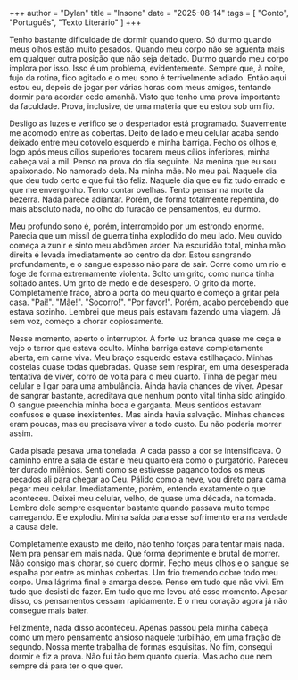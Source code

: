 +++
author = "Dylan"
title = "Insone"
date = "2025-08-14"
tags = [
    "Conto", "Português", "Texto Literário"
]
+++


Tenho bastante dificuldade de dormir quando quero. Só durmo quando meus olhos estão muito pesados. Quando meu corpo não se aguenta mais em qualquer outra posição que não seja deitado. Durmo quando meu corpo implora por isso. Isso é um problema, evidentemente. Sempre que, à noite, fujo da rotina,  fico agitado e o meu sono é terrivelmente adiado. Então aqui estou eu, depois de jogar por várias horas com meus amigos, tentando dormir para acordar cedo amanhã. Visto que tenho uma prova importante da faculdade. Prova, inclusive, de uma matéria que eu estou sob um fio.

Desligo as luzes e verifico se o despertador está programado. Suavemente me acomodo entre as cobertas. Deito de lado e meu celular acaba sendo deixado entre meu cotovelo esquerdo e minha barriga.  Fecho os olhos e, logo após meus cílios superiores tocarem meus cílios inferiores, minha cabeça vai a mil. Penso na prova do dia seguinte. Na menina que eu sou apaixonado. No namorado dela. Na minha mãe. No meu pai. Naquele dia que deu tudo certo e que fui tão feliz.  Naquele dia que eu fiz tudo errado e que me envergonho. Tento contar ovelhas. Tento pensar na morte da bezerra. Nada parece adiantar. Porém, de forma totalmente repentina, do mais absoluto nada, no olho do furacão de pensamentos, eu durmo.

Meu profundo sono é, porém, interrompido por um estrondo enorme. Parecia que um missíl de guerra tinha explodido do meu lado. Meu ouvido começa a zunir e sinto meu abdômen arder. Na escuridão total, minha mão direita é levada imediatamente ao centro da dor. Estou sangrando profundamente, e o sangue espesso não para de sair. Corre como um rio e foge de forma extremamente violenta. Solto um grito, como nunca tinha soltado antes. Um grito de medo e de desespero. O grito da morte. Completamente fraco, abro a porta do meu quarto e começo a gritar pela casa. "Pai!". "Mãe!". "Socorro!". "Por favor!".  Porém, acabo percebendo que estava sozinho. Lembrei que meus pais estavam fazendo uma viagem. Já sem voz, começo a chorar copiosamente.

Nesse momento, aperto o interruptor. A forte luz branca quase me cega e vejo o terror que estava oculto. Minha barriga estava completamente aberta, em carne viva. Meu braço esquerdo estava estilhaçado. Minhas costelas quase todas quebradas.  Quase sem respirar, em uma desesperada tentativa de viver, corro de volta para o meu quarto. Tinha de pegar meu celular e ligar para uma ambulância.  Ainda havia chances de viver. Apesar de sangrar bastante, acreditava que nenhum ponto vital tinha sido atingido. O sangue preenchia minha boca e garganta. Meus sentidos estavam confusos e quase inexistentes. Mas ainda havia salvação.  Minhas chances eram poucas, mas eu precisava viver a todo custo. Eu não poderia morrer assim.

Cada pisada pesava uma tonelada. A cada passo a dor se intensificava. O caminho entre a sala de estar e meu quarto era como o purgatório.  Pareceu ter durado milênios. Senti como se estivesse pagando todos os meus pecados ali para chegar ao Céu. Pálido como a neve, vou direto para cama pegar meu celular. Imediatamente, porém, entendo exatamente o que aconteceu. Deixei meu celular, velho, de quase uma década, na tomada. Lembro dele sempre esquentar bastante quando passava muito tempo carregando. Ele explodiu. Minha saída para esse sofrimento era na verdade a causa dele.

Completamente exausto me deito, não tenho forças para tentar mais nada. Nem pra pensar em mais nada. Que forma deprimente e brutal de morrer. Não consigo mais chorar, só quero dormir. Fecho meus olhos e o sangue se espalha por entre as minhas cobertas. Um frio tremendo cobre todo meu corpo. Uma lágrima final e amarga desce. Penso em tudo que não vivi. Em tudo que desisti de fazer. Em tudo que me levou até esse momento. Apesar disso, os pensamentos cessam rapidamente. E o meu coração agora já não consegue mais bater. 

Felizmente, nada disso aconteceu. Apenas passou pela minha cabeça como um mero pensamento ansioso naquele turbilhão, em uma fração de segundo.  Nossa mente trabalha de formas esquisitas. No fim, consegui dormir e fiz a prova. Não fui tão bem quanto queria. Mas acho que nem sempre dá para ter o que quer.

